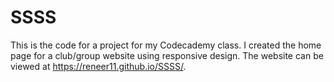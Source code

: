 # SSSS
This is the code for a project for my Codecademy class. I created the home page for a club/group website using responsive design.
The website can be viewed at https://reneer11.github.io/SSSS/.
